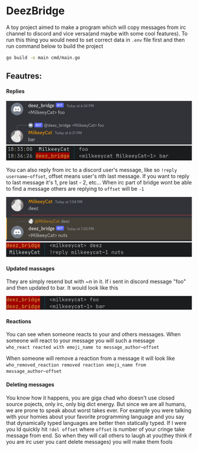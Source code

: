 # DeezBridge

A toy project aimed to make a program which will copy messages from irc channel to discord and vice versa(and maybe with some cool features).
To run this thing you would need to set correct data in `.env` file first and then run command below to build the project

```bash
go build -o main cmd/main.go
```

## Feautres:

#### Replies
![Discord replies](images/discord_replies.jpg) <br/>
![Irc replies](images/irc_replies.jpg) <br/>

You can also reply from irc to a discord user's message, like so `!reply username~offset`, offset means user's nth last message.
If you want to reply to last message it's 1, pre last - 2, etc... When irc part of bridge wont be able to find a message others are replying to `offset` will be `-1`<br/>

![Discord reply](images/discord_reply_from_irc.jpg) <br/>
![Irc reply](images/irc_reply.jpg) <br/>

#### Updated massages
They are simply resend but with ~n in it. If i sent in discord message "foo" and then updated to bar. It would look like this <br/>

![Updated message in irc](images/updated_message.jpg) <br/>

#### Reactions
You can see when someone reacts to your and others messages. When someone will react to your message you will such a message <br/>
`who_react reacted with emoji_name to message_author~offset`

When someone will remove a reaction from a message it will look like <br/>
`who_removed_reaction removed reaction emoji_name from message_author~offset`

#### Deleting messages
You know how it happens, you are giga chad who doesn't use closed source pojects, only irc, only big dict energy.
But since we are all humans, we are prone to speak about worst takes ever. For example you were talking with your homies
about your favorite programming language and you say that dynamically typed languages are better then statically typed.
If I were you Id quickly hit `!del offset` where `offset` is number of your cringe take message from end.
So when they will call others to laugh at you(they think if you are irc user you cant delete messages) you will make them fools

